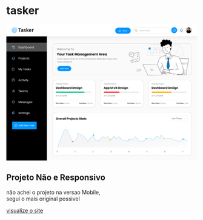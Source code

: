 # tasker

!["image"](asserts/docus/Desktop%20-%204.png)

## Projeto Não e Responsivo
não achei o projeto na versao Mobile,  
segui o mais original possivel


[visualize o site ](https://fernando-batista.github.io/Tasker/)
